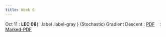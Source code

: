 ```yaml
---
title: Week 6
---
```


Oct 11
: **LEC 06**{: .label .label-gray } (Stochastic) Gradient Descent
  : [PDF](lectures/06-GD/Lec06.pdf) &nbsp;&nbsp;
  : [Marked-PDF](#)

